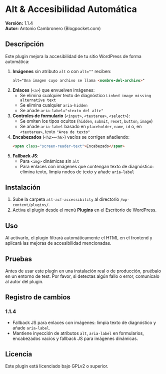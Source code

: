 # Alt & Accesibilidad Automática

**Versión:** 1.1.4  
**Autor:** Antonio Cambronero (Blogpocket.com)  

## Descripción

Este plugin mejora la accesibilidad de tu sitio WordPress de forma automática:

1. **Imágenes** sin atributo `alt` o con `alt=""` reciben:
   ```html
   alt="Una imagen cuyo archivo se llama <nombre-del-archivo>"
   ```
2. **Enlaces** (`<a>`) que envuelven imágenes:
   - Se elimina cualquier texto de diagnóstico `Linked image missing alternative text`
   - Se elimina cualquier `aria-hidden`
   - Se añade `aria-label="<texto del alt>"`
3. **Controles de formulario** (`<input>`, `<textarea>`, `<select>`):
   - Se omiten los tipos ocultos (`hidden`, `submit`, `reset`, `button`, `image`)
   - Se añade `aria-label` basado en `placeholder`, `name`, `id` o, en `<textarea>`, texto `"Área de texto"`
4. **Encabezados** (`<h2>`–`<h6>`) vacíos se corrigen añadiendo:
   ```html
   <span class="screen-reader-text">Encabezado</span>
   ```
5. **Fallback JS**:
   - Para `<img>` dinámicas sin `alt`
   - Para enlaces con imágenes que contengan texto de diagnóstico: elimina texto, limpia nodos de texto y añade `aria-label`

## Instalación

1. Sube la carpeta `alt-acf-accessibility` al directorio `/wp-content/plugins/`.
2. Activa el plugin desde el menú **Plugins** en el Escritorio de WordPress.

## Uso

Al activarlo, el plugin filtrará automáticamente el HTML en el frontend y aplicará las mejoras de accesibilidad mencionadas.

## Pruebas

Antes de usar este plugin en una instalación real o de producción, pruébalo en un entorno de test. Por favor, si detectas algún fallo o error, comunícalo al autor del plugin.

## Registro de cambios

### 1.1.4
* Fallback JS para enlaces con imágenes: limpia texto de diagnóstico y añade `aria-label`.
* Mantiene inyección de atributos `alt`, `aria-label` en formularios, encabezados vacíos y fallback JS para imágenes dinámicas.

## Licencia

Este plugin está licenciado bajo GPLv2 o superior.

